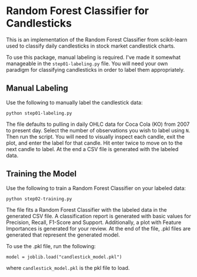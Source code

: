 # Random Forest Classifier for Candlesticks
This is an implementation of the Random Forest Classifier from scikit-learn used to classify daily candlesticks in stock market candlestick charts.

To use this package, manual labeling is required. I've made it somewhat manageable in the `step01-labeling.py` file. You will need your own paradigm for classifying candlesticks in order to label them appropriately.

## Manual Labeling
Use the following to manually label the candlestick data:
```
python step01-labeling.py
```

The file defaults to pulling in daily OHLC data for Coca Cola (KO) from 2007 to present day. Select the number of observations you wish to label using `N`. Then run the script. You will need to visually inspect each candle, exit the plot, and enter the label for that candle. Hit enter twice to move on to the next candle to label. At the end a CSV file is generated with the labeled data.

## Training the Model
Use the following to train a Random Forest Classifier on your labeled data:

```
python step02-training.py
```

The file fits a Random Forest Classifier with the labeled data in the generated CSV file. A classification report is generated with basic values for Precision, Recall, F1-Score and Support. Additionally, a plot with Feature Importances is generated for your review. At the end of the file, .pkl files are generated that represent the generated model.

To use the .pkl file, run the following:

```
model = joblib.load("candlestick_model.pkl")
```
where `candlestick_model.pkl` is the pkl file to load.

